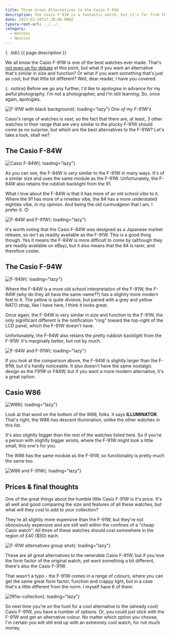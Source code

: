 ```yaml
---
title: Three Great Alternatives to the Casio F-91W
description: The Casio F-91W is a fantastic watch, but it's far from the only cool watch Casio produces. Here's some great alternatives.
date: 2023-01-20T17:38:00.000Z
typora-root-url: ../../
category:
  - Watches
  - Opinion
---
```


{: .tldr}
{{ page.description }}

We all know the Casio F-91W is one of the best watches ever made. That's [not even up for debate](https://kevquirk.com/why-the-casio-f-91w-is-the-best-watch-ever-made/) at this point, but what if you want an alternative that's similar in size and function? Or what if you want something that's just as cool, but that little bit different? Well, dear reader, I have you covered.

{: .notice}
Before we go any further, I'd like to apologise in advance for my awful photography. I'm not a photographer, and I'm still learning. So, once again, apologies.

![F-91W with black background](/assets/images/f91w-black-bg.webp){: loading="lazy"}
*One of my F-91W's*

Casio's range of watches is *vast*, so the fact that there are, at least, 3 other watches in their range that are very similar to the plucky F-91W should come as no surprise, but which are the best alternatives to the F-91W? Let's take a look, shall we?

## The Casio F-84W

![Casio F-84W](/assets/images/f84w-01.webp){: loading="lazy"}

As you can see, the F-84W is *very* similar to the F-91W in many ways. It's of a similar size and uses the same module as the F-91W. Unfortunately, the F-84W also retains the rubbish backlight from the 91.

What I love about the F-84W is that it has more of an old school vibe to it. Where the 91 has more of a nineties vibe, the 84 has a more understated eighties vibe, in my opinion. And being the old curmudgeon that I am, I prefer it. 🙃

![F-84W and F-91W](/assets/images/f84-and-f91.webp){: loading="lazy"}

It's worth noting that the Casio F-84W was designed as a Japanese market release, so isn't as readily available as the F-91W. This is a good thing though. Yes it means the F-84W is more difficult to come by (although they are readily available on eBay), but it also means that the 84 is rarer, and therefore cooler.

## The Casio F-94W

![F-94W](/assets/images/F-94W.webp){: loading="lazy"}

Where the F-84W is a more old school interpretation of the F-91W, the *F-94W* (why do they all have the same name??) has a slightly more modern feel to it. The yellow is quite divisive, but paired with a grey and yellow NATO strap, like I have here, I think it looks great.

Once again, the F-94W is very similar in size and function to the F-91W, the only significant different is the notification "ring" toward the top-right of the LCD panel, which the F-91W doesn't have.

Unfortunately, the F-94W also retains the pretty rubbish backlight from the F-91W. It's marginally better, but not by much.

![F-94W and F-91W](/assets/images/F94W-and-F91W.webp){: loading="lazy"}

If you look at the comparison above, the F-94W is slightly larger than the F-91W, but it's hardly noticeable. It also doesn't have the same nostalgic design as the F91W or F84W, but if you want a more modern alternative, it's a great option.

## Casio W86

![W86](/assets/images/W86.webp){: loading="lazy"}

Look at that word on the bottom of the W86, folks. It says **ILLUMINATOR**. That's right, the W86 has descent illumination, unlike the other watches in this list.

It's also slightly bigger than the rest of the watches listed here. So if you're a person with slightly bigger wrists, where the F-91W might look a little small, this one's for you.

The W86 has the same module as the F-91W, so functionality is pretty much the same too.

![W86 and F-91W](/assets/images/W86-and-F91W.webp){: loading="lazy"}

## Prices & final thoughts

One of the great things about the humble little Casio F-91W is it's price. It's all well and good comparing the size and features of all these watches, but what will they cost to add to your collection?

They're all slightly more expensive than the F-91W, but they're not obnoxiously expensive and are still well within the confines of a "cheap Casio watch". All three of these watches should cost somewhere in the region of £40 ($50) each.

![F-91W alternatives group shot](/assets/images/f91w-alternatives.webp){: loading="lazy"}

These are all great alternatives to the venerable Casio F-91W, but if you love the form factor of the original watch, yet want something a bit different, there's also the Casio F-91W.

That wasn't a typo - the F-91W comes in a range of colours, where you can get the same great form factor, function and crappy light, but in a case that's a little different from the norm. I myself have 6 of them:

![f91w-collection](/assets/images/f91w-collection.webp){: loading="lazy"}

So next time you're on the hunt for a cool alternative to the (already cool) Casio F-91W, you have a number of options. Or, you could just stick with the F-91W and get an alternative colour. No matter which option you choose, I'm certain you will still end up with an extremely cool watch, for not much money.